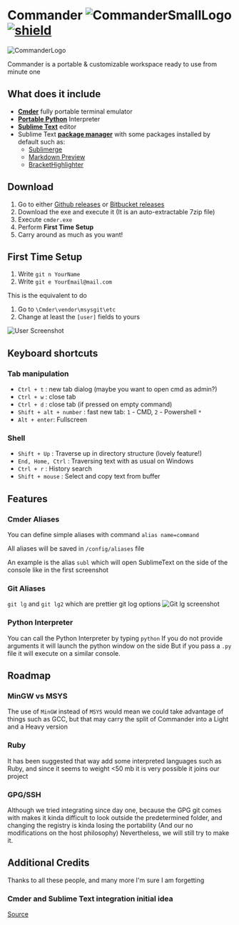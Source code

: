 # Commander ![CommanderSmallLogo](http://i.imgur.com/O7Aj373.png) [![shield](https://img.shields.io/badge/license-MIT-006969.svg?style=plastic)](http://opensource.org/licenses/MIT "MIT license")

![CommanderLogo](http://i.imgur.com/bDow6iB.png)

Commander is a portable & customizable workspace ready to use from minute one

## What does it include

* [**Cmder**](http://gooseberrycreative.com/cmder/) fully portable terminal emulator 
* [**Portable Python**](http://portablepython.com/) Interpreter
* [**Sublime Text**](http://www.sublimetext.com/) editor
* Sublime Text [**package manager**](https://packagecontrol.io/) with some packages installed by default such as:
    * [Sublimerge](http://www.sublimerge.com/)
    * [Markdown Preview](https://github.com/revolunet/sublimetext-markdown-preview)
    * [BracketHighlighter](https://github.com/facelessuser/BracketHighlighter)

## Download

1. Go to either [Github releases](https://github.com/Mortadelegle/Commander/releases) or [Bitbucket releases](https://bitbucket.org/Mortadelegle/commander/downloads)
2. Download the exe and execute it (It is an auto-extractable 7zip file)
3. Execute `cmder.exe`
4. Perform **First Time Setup**
5. Carry around as much as you want!

## First Time Setup

1. Write `git n YourName`
2. Write `git e YourEmail@mail.com`

This is the equivalent to do

1. Go to `\Cmder\vendor\msysgit\etc`
2. Change at least the `[user]` fields to yours

![User Screenshot](http://i.imgur.com/E9yPjsP.png)

## Keyboard shortcuts

### Tab manipulation

* `Ctrl + t` : new tab dialog (maybe you want to open cmd as admin?)
* `Ctrl + w` : close tab
* `Ctrl + d` : close tab (if pressed on empty command)
* `Shift + alt + number` : fast new tab: `1` - CMD, `2` - Powershell `*`
* `Alt + enter`: Fullscreen

### Shell

* `Shift + Up` : Traverse up in directory structure (lovely feature!)
* `End, Home, Ctrl` : Traversing text with as usual on Windows
* `Ctrl + r` : History search
* `Shift + mouse` : Select and copy text from buffer

## Features

### Cmder Aliases
You can define simple aliases with command `alias name=command`

All aliases will be saved in `/config/aliases` file

An example is the alias `subl` which will open SublimeText on the side of the console like in the first screenshot

### Git Aliases
`git lg` and `git lg2` which are prettier git log options
![Git lg screenshot](http://i.imgur.com/QOcvbeH.png)

### Python Interpreter
You can call the Python Interpreter by typing `python`
If you do not provide arguments it will launch the python window on the side
But if you pass a `.py` file it will execute on a similar console.

## Roadmap

### MinGW vs MSYS

The use of `MinGW` instead of `MSYS` would mean we could take advantage of things such as GCC, but that may carry the split of Commander into a Light and a Heavy version

### Ruby

It has been suggested that way add some interpreted languages such as Ruby, and since it seems to weight <50 mb it is very possible it joins our project

### GPG/SSH

Although we tried integrating since day one, because the GPG git comes with makes it kinda difficult to look outside the predetermined folder, and changing the registry is kinda losing the portability (And our no modifications on the host philosophy)
Nevertheless, we will still try to make it.

## Additional Credits

Thanks to all these people, and many more I'm sure I am forgetting

### Cmder and Sublime Text integration initial idea

[Source](http://laravel.io/forum/02-24-2014-a-neat-way-integrate-cmder-and-sublime-text-seamlessly)